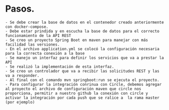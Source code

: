 # Pasos.

    - Se debe crear la base de datos en el contenedor creado anteriormente con docker-compose.
    - Debe estar prindida y en escucha la base de datos para el correcto funcionamiento de la API REST
    - Se creo un proyecto Spring Boot en maven para manejar con más facilidad las versiones.
    - En el archivo application.yml se colocó la configuración necesaria para la correcta conexión a la base
    - Se manejo un interfaz para definir los servicios que va a prestar la API
    - Se realizó la implementación de esta interfaz.
    - Se creo un controlador que va a recibir las solicitudes REST y las va a responder.
    - Al final con el comando mvn springboot:run se ejecuta el proyecto.
    - Para configurar la integración conrinua con Circle, debemos agregar al proyecto el archivo de configuración maven que circle nos proporciona, permitir a nuestro github la conexión con circle y activar la integración por cada push que se ralice a  la rama master (por ejemplo)
    
    